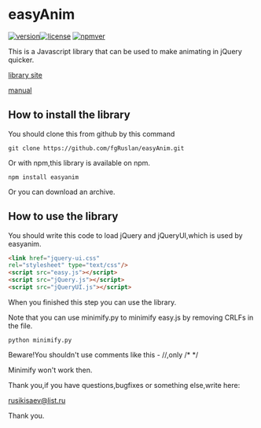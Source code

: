 # easyAnim
[![version](https://img.shields.io/badge/version-2.5-ffb400.svg?style=flat-square)](https://github.com/fgRuslan/easyAnim/releases)[![license](https://img.shields.io/badge/license-MIT-brightgreen.svg?style=flat-square)](http://choosealicense.com/licenses/gpl-3.0/)
[![npmver](http://img.shields.io/npm/v/npm.svg)](https://www.npmjs.com/package/easyanim)

This  is  a  Javascript  library  that  can  be  used  to  make  animating  in  jQuery  quicker.

[library  site](https://fgRuslan.github.io/easyAnim)

[manual](https://github.com/fgRuslan/easyAnim/blob/master/manual.md)

## How to install the library
You should clone this from github  by  this  command

```
git clone https://github.com/fgRuslan/easyAnim.git
```

Or  with  npm,this  library  is  available  on  npm.

```
npm install easyanim
```

Or  you  can  download  an  archive.

## How  to  use  the  library
You  should  write  this  code  to  load  jQuery  and  jQueryUI,which  is  used  by  easyanim.

```html
<link href="jquery-ui.css" 
rel="stylesheet" type="text/css"/>
<script src="easy.js"></script>
<script src="jQuery.js"></script>
<script src="jQueryUI.js"></script>
```
When  you  finished  this  step  you   can  use  the  library.

Note  that  you  can  use  minimify.py  to  minimify  easy.js  by  removing  CRLFs  in  the  file.

```
python minimify.py
```

Beware!You  shouldn't  use  comments  like  this  -  //,only  /*  */

Minimify  won't  work  then.

Thank  you,if  you  have  questions,bugfixes  or  something  else,write  here:

rusikisaev@list.ru

Thank  you.

